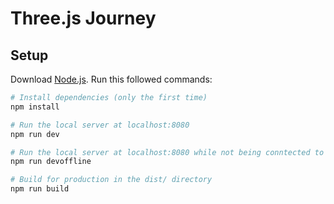 # Three.js Journey

## Setup
Download [Node.js](https://nodejs.org/en/download/).
Run this followed commands:

``` bash
# Install dependencies (only the first time)
npm install

# Run the local server at localhost:8080
npm run dev

# Run the local server at localhost:8080 while not being conntected to the internet
npm run devoffline

# Build for production in the dist/ directory
npm run build
```



